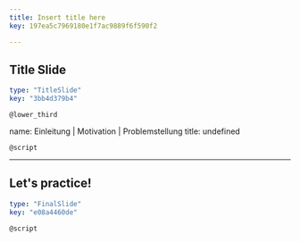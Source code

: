 ```yaml
---
title: Insert title here
key: 197ea5c7969180e1f7ac9889f6f590f2

---
```

## Title Slide

```yaml
type: "TitleSlide"
key: "3bb4d379b4"
```

`@lower_third`

name: Einleitung | Motivation | Problemstellung
title: undefined


`@script`



---
## Let's practice!

```yaml
type: "FinalSlide"
key: "e08a4460de"
```

`@script`


